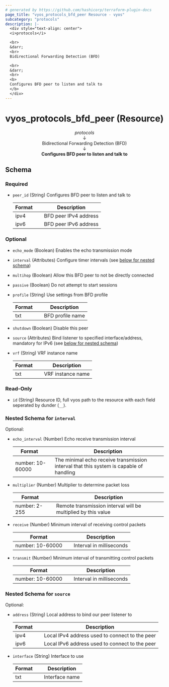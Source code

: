 ```yaml
---
# generated by https://github.com/hashicorp/terraform-plugin-docs
page_title: "vyos_protocols_bfd_peer Resource - vyos"
subcategory: "protocols"
description: |-
  <div style="text-align: center">
  <i>protocols</i>

  <br>
  &darr;
  <br>
  Bidirectional Forwarding Detection (BFD)

  <br>
  &darr;
  <br>
  <b>
  Configures BFD peer to listen and talk to
  </b>
  </div>
---
```


# vyos_protocols_bfd_peer (Resource)

<div style="text-align: center">
<i>protocols</i>

<br>
&darr;
<br>
Bidirectional Forwarding Detection (BFD)

<br>
&darr;
<br>
<b>
Configures BFD peer to listen and talk to
</b>
</div>



<!-- schema generated by tfplugindocs -->
## Schema

### Required

- `peer_id` (String) Configures BFD peer to listen and talk to

    |  Format &emsp; | Description  |
    |----------|---------------|
    |  ipv4  &emsp; |  BFD peer IPv4 address  |
    |  ipv6  &emsp; |  BFD peer IPv6 address  |

### Optional

- `echo_mode` (Boolean) Enables the echo transmission mode
- `interval` (Attributes) Configure timer intervals (see [below for nested schema](#nestedatt--interval))
- `multihop` (Boolean) Allow this BFD peer to not be directly connected
- `passive` (Boolean) Do not attempt to start sessions
- `profile` (String) Use settings from BFD profile

    |  Format &emsp; | Description  |
    |----------|---------------|
    |  txt  &emsp; |  BFD profile name  |
- `shutdown` (Boolean) Disable this peer
- `source` (Attributes) Bind listener to specified interface/address, mandatory for IPv6 (see [below for nested schema](#nestedatt--source))
- `vrf` (String) VRF instance name

    |  Format &emsp; | Description  |
    |----------|---------------|
    |  txt  &emsp; |  VRF instance name  |

### Read-Only

- `id` (String) Resource ID, full vyos path to the resource with each field seperated by dunder (`__`).

<a id="nestedatt--interval"></a>
### Nested Schema for `interval`

Optional:

- `echo_interval` (Number) Echo receive transmission interval

    |  Format &emsp; | Description  |
    |----------|---------------|
    |  number: 10-60000  &emsp; |  The minimal echo receive transmission interval that this system is capable of handling  |
- `multiplier` (Number) Multiplier to determine packet loss

    |  Format &emsp; | Description  |
    |----------|---------------|
    |  number: 2-255  &emsp; |  Remote transmission interval will be multiplied by this value  |
- `receive` (Number) Minimum interval of receiving control packets

    |  Format &emsp; | Description  |
    |----------|---------------|
    |  number: 10-60000  &emsp; |  Interval in milliseconds  |
- `transmit` (Number) Minimum interval of transmitting control packets

    |  Format &emsp; | Description  |
    |----------|---------------|
    |  number: 10-60000  &emsp; |  Interval in milliseconds  |


<a id="nestedatt--source"></a>
### Nested Schema for `source`

Optional:

- `address` (String) Local address to bind our peer listener to

    |  Format &emsp; | Description  |
    |----------|---------------|
    |  ipv4  &emsp; |  Local IPv4 address used to connect to the peer  |
    |  ipv6  &emsp; |  Local IPv6 address used to connect to the peer  |
- `interface` (String) Interface to use

    |  Format &emsp; | Description  |
    |----------|---------------|
    |  txt  &emsp; |  Interface name  |
